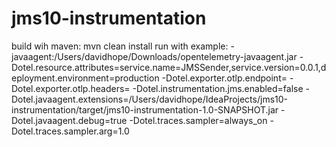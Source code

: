 # jms10-instrumentation

build wih maven: mvn clean install
run with example: -javaagent:/Users/davidhope/Downloads/opentelemetry-javaagent.jar
-Dotel.resource.attributes=service.name=JMSSender,service.version=0.0.1,deployment.environment=production
-Dotel.exporter.otlp.endpoint=
-Dotel.exporter.otlp.headers=
-Dotel.instrumentation.jms.enabled=false
-Dotel.javaagent.extensions=/Users/davidhope/IdeaProjects/jms10-instrumentation/target/jms10-instrumentation-1.0-SNAPSHOT.jar
-Dotel.javaagent.debug=true
-Dotel.traces.sampler=always_on
-Dotel.traces.sampler.arg=1.0
